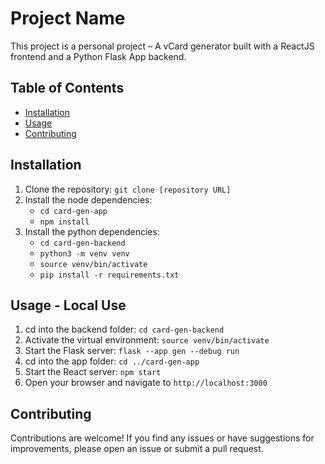 # Project Name

This project is a personal project – A vCard generator built with a ReactJS frontend and a Python Flask App backend.

## Table of Contents

- [Installation](#installation)
- [Usage](#usage)
- [Contributing](#contributing)

## Installation

1. Clone the repository: `git clone [repository URL]`
2. Install the node dependencies:
    - `cd card-gen-app`
    - `npm install`
3. Install the python dependencies:
    - `cd card-gen-backend`
    - `python3 -m venv venv`
    - `source venv/bin/activate`
    - `pip install -r requirements.txt`

## Usage - Local Use

1. cd into the backend folder: `cd card-gen-backend`
2. Activate the virtual environment: `source venv/bin/activate`
3. Start the Flask server: `flask --app gen --debug run`
4. cd into the app folder: `cd ../card-gen-app`
5. Start the React server: `npm start`
6. Open your browser and navigate to `http://localhost:3000`

## Contributing

Contributions are welcome! If you find any issues or have suggestions for improvements, please open an issue or submit a pull request.
